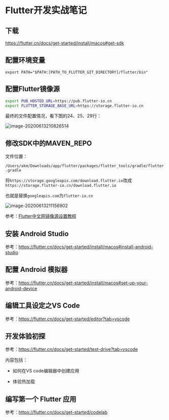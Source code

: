 # Flutter开发实战笔记

## 下载

https://flutter.cn/docs/get-started/install/macos#get-sdk

## 配置环境变量

``export PATH="$PATH:[PATH_TO_FLUTTER_GIT_DIRECTORY]/flutter/bin"``

## 配置Flutter镜像源


```bash
export PUB_HOSTED_URL=https://pub.flutter-io.cn
export FLUTTER_STORAGE_BASE_URL=https://storage.flutter-io.cn
```

最终的文件配置情况，看下图的24、25、29行：

![image-20200613210826514](https://gitee.com/jinxin.70/oss/raw/master/uPic/image-20200613210826514_2020_06_13_21_08_26.png)

## 修改SDK中的MAVEN_REPO

文件位置：

``/Users/akm/Downloads/app/flutter/packages/flutter_tools/gradle/flutter.gradle``

将``https://storage.googleapis.com/download.flutter.io``改成``https://storage.flutter-io.cn/download.flutter.io``



也就是替换``googleapis.com``为``flutter-io.cn``

![image-20200613211156902](https://gitee.com/jinxin.70/oss/raw/master/uPic/image-20200613211156902_2020_06_13_21_11_57.png)

参考：[Flutter中文网镜像源设置教程](https://flutter.cn/community/china)

## 安装 Android Studio

参考：https://flutter.cn/docs/get-started/install/macos#install-android-studio

## 配置 Android 模拟器

参考：https://flutter.cn/docs/get-started/install/macos#set-up-your-android-device

## 编辑工具设定之VS Code

参考：https://flutter.cn/docs/get-started/editor?tab=vscode

## 开发体验初探

参考：https://flutter.cn/docs/get-started/test-drive?tab=vscode

内容包括：

- 如何在VS code编辑器中创建应用

- 体验热加载

## 编写第一个 Flutter 应用

参考：https://flutter.cn/docs/get-started/codelab

